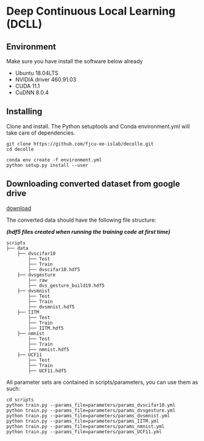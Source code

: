 # Deep Continuous Local Learning (DCLL)

## Environment
Make sure you have install the software below already 
* Ubuntu 18.04LTS
* NVIDIA driver 460.91.03
* CUDA 11.1
* CuDNN 8.0.4



## Installing
Clone and install. The Python setuptools and Conda environment.yml will take care of dependencies.

```
git clone https://github.com/fjcu-ee-islab/decolle.git
cd decolle

conda env create -f environment.yml
python setup.py install --user
```

## Downloading converted dataset from google drive
[download](https://drive.google.com/drive/folders/1NLecOGpySNxd85QFZxENldeOXOHuALfN?usp=sharing)

The converted data should have the following file structure:

***(hdf5 files created when running the training code at first time)***
```
scripts
├── data
    ├── dvscifar10
        ├── Test
        ├── Train
        ├── dvscifar10.hdf5 
    ├── dvsgesture
        ├── raw
        ├── dvs_gesture_build19.hdf5
    ├── dvsmnist
        ├── Test
        ├── Train
        ├── dvsmnist.hdf5
    ├── IITM
        ├── Test
        ├── Train
        ├── IITM.hdf5
    ├── nmnist
        ├── Test
        ├── Train
        ├── nmnist.hdf5
    ├── UCF11
        ├── Test
        ├── Train
        ├── UCF11.hdf5
```

All parameter sets are contained in scripts/parameters, you can use them as such:

```
cd scripts
python train.py --params_file=parameters/params_dvscifar10.yml
python train.py --params_file=parameters/params_dvsgesture.yml
python train.py --params_file=parameters/params_dvsmnist.yml
python train.py --params_file=parameters/params_IITM.yml
python train.py --params_file=parameters/params_nmnist.yml
python train.py --params_file=parameters/params_UCF11.yml
```
